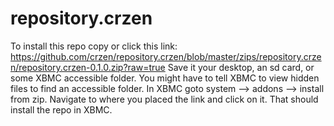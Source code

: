 repository.crzen
================
To install this repo copy or click this link:
https://github.com/crzen/repository.crzen/blob/master/zips/repository.crzen/repository.crzen-0.1.0.zip?raw=true
Save it your desktop, an sd card, or some XBMC accessible folder.
You might have to tell XBMC to view hidden files to find an accessible folder.
In XBMC goto system --> addons --> install from zip.
Navigate to where you placed the link and click on it.
That should install the repo in XBMC.

